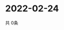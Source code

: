# 2022-02-24
  共 0条

  <!-- BEGIN -->
  <!-- 最后更新时间Thu Feb 24 2022 01:59:31 GMT+0000 (Coordinated Universal Time) -->
  
  <!-- END -->
  
  